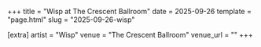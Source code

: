 +++
title = "Wisp at The Crescent Ballroom"
date = 2025-09-26
template = "page.html"
slug = "2025-09-26-wisp"

[extra]
artist = "Wisp"
venue = "The Crescent Ballroom"
venue_url = ""
+++
